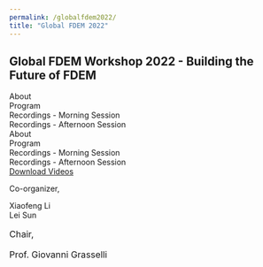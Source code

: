 ```yaml
---
permalink: /globalfdem2022/
title: "Global FDEM 2022"
---
```



<html lang="en-US">
<head>
    <meta charset="UTF-8">
    <meta name="viewport" content="width=2000, initial-scale=1">
    <link rel="profile" href="https://gmpg.org/xfn/11">
    <meta name='robots' content='max-image-preview:large' />
    <link rel='dns-prefetch' href='//www.google.com' />
    <link rel='dns-prefetch' href='//stats.wp.com' />
    <link rel='dns-prefetch' href='//fonts.googleapis.com' />
    <link rel='dns-prefetch' href='//i0.wp.com' />
    <link rel="alternate" type="application/rss+xml" title="Grasselli&#039;s Geomechanics Group &raquo; Feed" href="https://geogroup.utoronto.ca/feed/" />
    <link rel="alternate" type="application/rss+xml" title="Grasselli&#039;s Geomechanics Group &raquo; Comments Feed" href="https://geogroup.utoronto.ca/comments/feed/" />




<link rel='stylesheet' id='sdm-styles-css' href='https://geogroup.utoronto.ca/wp-content/plugins/simple-download-monitor/css/sdm_wp_styles.css?ver=f81a5620b690f741ad6603034aa327ff' type='text/css' media='all' />
<link rel='stylesheet' id='premium-addons-css' href='https://geogroup.utoronto.ca/wp-content/plugins/premium-addons-for-elementor/assets/frontend/min-css/premium-addons.min.css?ver=4.10.3' type='text/css' media='all' />
<link rel='stylesheet' id='ua-plyry-css' href='https://geogroup.utoronto.ca/wp-content/plugins/media-player-addons-for-elementor/assets/css/plyr.css?ver=f81a5620b690f741ad6603034aa327ff' type='text/css' media='all' />
<link rel='stylesheet' id='ua-plyr-css-css' href='https://geogroup.utoronto.ca/wp-content/plugins/media-player-addons-for-elementor/assets/css/styler.css?ver=f81a5620b690f741ad6603034aa327ff' type='text/css' media='all' />
<link rel='stylesheet' id='wp-block-library-css' href='https://geogroup.utoronto.ca/wp-includes/css/dist/block-library/style.min.css?ver=f81a5620b690f741ad6603034aa327ff' type='text/css' media='all' />
<style id='wp-block-library-inline-css' type='text/css'>
.has-text-align-justify{text-align:justify;}
</style>

<link rel='stylesheet' id='jetpack-videopress-video-block-view-css' href='https://geogroup.utoronto.ca/wp-content/plugins/jetpack/jetpack_vendor/automattic/jetpack-videopress/build/block-editor/blocks/video/view.css?minify=false&#038;ver=34ae973733627b74a14e' type='text/css' media='all' />
<link rel='stylesheet' id='mediaelement-css' href='https://geogroup.utoronto.ca/wp-includes/js/mediaelement/mediaelementplayer-legacy.min.css?ver=4.2.17' type='text/css' media='all' />
<link rel='stylesheet' id='wp-mediaelement-css' href='https://geogroup.utoronto.ca/wp-includes/js/mediaelement/wp-mediaelement.min.css?ver=f81a5620b690f741ad6603034aa327ff' type='text/css' media='all' />
<link rel='stylesheet' id='classic-theme-styles-css' href='https://geogroup.utoronto.ca/wp-includes/css/classic-themes.min.css?ver=f81a5620b690f741ad6603034aa327ff' type='text/css' media='all' />







<link rel='stylesheet' id='eae-css-css' href='https://geogroup.utoronto.ca/wp-content/plugins/addon-elements-for-elementor-page-builder/assets/css/eae.min.css?ver=1.12.5' type='text/css' media='all' />
<link rel='stylesheet' id='font-awesome-4-shim-css' href='https://geogroup.utoronto.ca/wp-content/plugins/elementor/assets/lib/font-awesome/css/v4-shims.min.css?ver=1.0' type='text/css' media='all' />
<link rel='stylesheet' id='font-awesome-5-all-css' href='https://geogroup.utoronto.ca/wp-content/plugins/elementor/assets/lib/font-awesome/css/all.min.css?ver=4.10.3' type='text/css' media='all' />
<link rel='stylesheet' id='vegas-css-css' href='https://geogroup.utoronto.ca/wp-content/plugins/addon-elements-for-elementor-page-builder/assets/lib/vegas/vegas.min.css?ver=2.4.0' type='text/css' media='all' />
<link rel='stylesheet' id='hfe-style-css' href='https://geogroup.utoronto.ca/wp-content/plugins/header-footer-elementor/assets/css/header-footer-elementor.css?ver=1.6.15' type='text/css' media='all' />
<link rel='stylesheet' id='elementor-icons-css' href='https://geogroup.utoronto.ca/wp-content/plugins/elementor/assets/lib/eicons/css/elementor-icons.min.css?ver=5.21.0' type='text/css' media='all' />
<link rel='stylesheet' id='elementor-frontend-css' href='https://geogroup.utoronto.ca/wp-content/plugins/elementor/assets/css/frontend.min.css?ver=3.15.1' type='text/css' media='all' />
<link rel='stylesheet' id='swiper-css' href='https://geogroup.utoronto.ca/wp-content/plugins/elementor/assets/lib/swiper/css/swiper.min.css?ver=5.3.6' type='text/css' media='all' />
<link rel='stylesheet' id='elementor-post-15-css' href='https://geogroup.utoronto.ca/wp-content/uploads/elementor/css/post-15.css?ver=1674190487' type='text/css' media='all' />
<link rel='stylesheet' id='jet-sticky-frontend-css' href='https://geogroup.utoronto.ca/wp-content/plugins/jetsticky-for-elementor/assets/css/jet-sticky-frontend.css?ver=1.0.3' type='text/css' media='all' />
<link rel='stylesheet' id='elementor-global-css' href='https://geogroup.utoronto.ca/wp-content/uploads/elementor/css/global.css?ver=1674190488' type='text/css' media='all' />
<link rel='stylesheet' id='elementor-post-3842-css' href='https://geogroup.utoronto.ca/wp-content/uploads/elementor/css/post-3842.css?ver=1691178390' type='text/css' media='all' />
<link rel='stylesheet' id='fluentform-elementor-widget-css' href='https://geogroup.utoronto.ca/wp-content/plugins/fluentform/assets/css/fluent-forms-elementor-widget.css?ver=5.0.7' type='text/css' media='all' />
<link rel='stylesheet' id='hfe-widgets-style-css' href='https://geogroup.utoronto.ca/wp-content/plugins/header-footer-elementor/inc/widgets-css/frontend.css?ver=1.6.15' type='text/css' media='all' />
<link rel='stylesheet' id='elementor-post-125-css' href='https://geogroup.utoronto.ca/wp-content/uploads/elementor/css/post-125.css?ver=1675736009' type='text/css' media='all' />
<link rel='stylesheet' id='htbbootstrap-css' href='https://geogroup.utoronto.ca/wp-content/plugins/ht-mega-for-elementor/assets/css/htbbootstrap.css?ver=2.2.3' type='text/css' media='all' />
<link rel='stylesheet' id='font-awesome-css' href='https://geogroup.utoronto.ca/wp-content/plugins/elementor/assets/lib/font-awesome/css/font-awesome.min.css?ver=4.7.0' type='text/css' media='all' />
<link rel='stylesheet' id='htmega-animation-css' href='https://geogroup.utoronto.ca/wp-content/plugins/ht-mega-for-elementor/assets/css/animation.css?ver=2.2.3' type='text/css' media='all' />
<link rel='stylesheet' id='htmega-keyframes-css' href='https://geogroup.utoronto.ca/wp-content/plugins/ht-mega-for-elementor/assets/css/htmega-keyframes.css?ver=2.2.3' type='text/css' media='all' />
<link rel='stylesheet' id='widget-for-eventbrite-api-css' href='https://geogroup.utoronto.ca/wp-content/plugins/widget-for-eventbrite-api/frontend/css/frontend.css?ver=5.3.5' type='text/css' media='all' />
<link rel='stylesheet' id='sciencexlite-fonts-css' href='https://fonts.googleapis.com/css?family=Mina%3A400%2C700%7CSlabo+27px%3A400&#038;subset=latin%2Clatin-ext' type='text/css' media='all' />
<link rel='stylesheet' id='bootstrap-css' href='https://geogroup.utoronto.ca/wp-content/themes/science-lite-CHILD2-TEST/assets/css/bootstrap.min.css?ver=3.3.2' type='text/css' media='all' />
<link rel='stylesheet' id='ionicons-min-css' href='https://geogroup.utoronto.ca/wp-content/themes/science-lite-CHILD2-TEST/assets/css/ionicons.min.css?ver=2.0.0' type='text/css' media='all' />
<link rel='stylesheet' id='animate-min-css' href='https://geogroup.utoronto.ca/wp-content/themes/science-lite-CHILD2-TEST/assets/css/animate.min.css?ver=1.0.0' type='text/css' media='all' />
<link rel='stylesheet' id='bootstrap-dropdownhover-min-css' href='https://geogroup.utoronto.ca/wp-content/themes/science-lite-CHILD2-TEST/assets/css/bootstrap-dropdownhover.min.css?ver=1.0.0' type='text/css' media='all' />
<link rel='stylesheet' id='sciencexlite-main-css' href='https://geogroup.utoronto.ca/wp-content/themes/science-lite-CHILD2-TEST/assets/css/main.css?ver=1.0.2' type='text/css' media='all' />
<link rel='stylesheet' id='sciencexlite-style-css' href='https://geogroup.utoronto.ca/wp-content/themes/science-lite-CHILD2-TEST/style.css?ver=1.0.7' type='text/css' media='all' />



<meta name="generator" content="Elementor 3.15.1; features: e_dom_optimization, e_optimized_assets_loading, additional_custom_breakpoints; settings: css_print_method-external, google_font-enabled, font_display-auto">


<style type="text/css" id="wp-custom-css">
			.htmega-newsticker-style-7 {
    border: 1px solid #ffffff00;
    overflow: hidden;
}		</style>



</head>

<body data-rsssl=1 class="page-template-default page page-id-3842 page-parent wp-custom-logo ehf-footer ehf-template-science-lite-CHILD2-TEST ehf-stylesheet-science-lite-CHILD2-TEST author-hidden comment-hidden elementor-default elementor-kit-15 elementor-page elementor-page-3842">


<!-- start preloader -->
<!-- / end preloader -->


<div class="site-main">
<div id="page" class="site "> 
	<div class="sciencexlite-content-area">
		<div class="container">
			<div class="row">
			    <div class="col-lg-12">				
<article id="post-3842" class="post-3842 page type-page status-publish hentry">
	<div class="entry-content">
				<div data-elementor-type="wp-page" data-elementor-id="3842" class="elementor elementor-3842">
									<section class="has_eae_slider elementor-section elementor-top-section elementor-element elementor-element-48327b9 elementor-section-boxed elementor-section-height-default elementor-section-height-default" data-id="48327b9" data-element_type="section">
						<div class="elementor-container elementor-column-gap-default">
					<div class="has_eae_slider elementor-column elementor-col-100 elementor-top-column elementor-element elementor-element-bfa74cb" data-id="bfa74cb" data-element_type="column">
			<div class="elementor-widget-wrap elementor-element-populated">
								<div class="elementor-element elementor-element-f9b9ecd elementor-widget elementor-widget-heading" data-id="f9b9ecd" data-element_type="widget" data-widget_type="heading.default">
				<div class="elementor-widget-container">
			<h2 class="elementor-heading-title elementor-size-large">Global FDEM Workshop 2022 - Building the Future of FDEM</h2>		</div>
				</div>
					</div>
		</div>
							</div>
		</section>
				<section class="has_eae_slider elementor-section elementor-top-section elementor-element elementor-element-2209337 elementor-section-boxed elementor-section-height-default elementor-section-height-default" data-id="2209337" data-element_type="section">
						<div class="elementor-container elementor-column-gap-default">
					<div class="has_eae_slider elementor-column elementor-col-100 elementor-top-column elementor-element elementor-element-a2a4a42" data-id="a2a4a42" data-element_type="column">
			<div class="elementor-widget-wrap elementor-element-populated">
								<div class="elementor-element elementor-element-9db5b42 elementor-tabs-view-vertical elementor-widget elementor-widget-tabs" data-id="9db5b42" data-element_type="widget" data-widget_type="tabs.default">
				<div class="elementor-widget-container">
					<div class="elementor-tabs">
			<div class="elementor-tabs-wrapper" role="tablist" >
									<div id="elementor-tab-title-1651" class="elementor-tab-title elementor-tab-desktop-title" aria-selected="true" data-tab="1" role="tab" tabindex="0" aria-controls="elementor-tab-content-1651" aria-expanded="false">About</div>
									<div id="elementor-tab-title-1652" class="elementor-tab-title elementor-tab-desktop-title" aria-selected="false" data-tab="2" role="tab" tabindex="-1" aria-controls="elementor-tab-content-1652" aria-expanded="false">Program</div>
									<div id="elementor-tab-title-1653" class="elementor-tab-title elementor-tab-desktop-title" aria-selected="false" data-tab="3" role="tab" tabindex="-1" aria-controls="elementor-tab-content-1653" aria-expanded="false">Recordings - Morning Session</div>
									<div id="elementor-tab-title-1654" class="elementor-tab-title elementor-tab-desktop-title" aria-selected="false" data-tab="4" role="tab" tabindex="-1" aria-controls="elementor-tab-content-1654" aria-expanded="false">Recordings - Afternoon Session</div>
							</div>
			<div class="elementor-tabs-content-wrapper" role="tablist" aria-orientation="vertical">
									<div class="elementor-tab-title elementor-tab-mobile-title" aria-selected="true" data-tab="1" role="tab" tabindex="0" aria-controls="elementor-tab-content-1651" aria-expanded="false">About</div>
					<div id="elementor-tab-content-1651" class="elementor-tab-content elementor-clearfix" data-tab="1" role="tabpanel" aria-labelledby="elementor-tab-title-1651" tabindex="0" hidden="false"><h3><strong>Welcome Message</strong></h3><p>A workshop designed to bring the evolution of the finite-discrete element method (FEDM) from its beginnings to the latest advancements in this space, all while bridging the gap between industry and academia.</p><p>We will be hosting a series of presentations from leading global FDEM experts covering aspects related hydraulic fracturing in unconventional reservoirs, slope stability in mining, blast modeling, tunneling stability, CCUS, and nuclear storage.</p><p style="margin: 0in;"><span style="font-size: 12.0pt;">All workshop presenters and attendees will also have the opportunity to submit a contribution to a featured journal issue on FDEM that will be published on JRMGE in 2023.</span></p><p style="margin: 0in; -webkit-font-smoothing: antialiased; box-sizing: border-box;"><span style="-webkit-font-smoothing: antialiased; box-sizing: border-box;"><span style="font-size: 12.0pt;"><a style="-webkit-font-smoothing: antialiased; box-sizing: border-box;" title="http://www.jrmge.cn/newscontent-4-135.html" href="https://can01.safelinks.protection.outlook.com/?url=http%3A%2F%2Fwww.jrmge.cn%2Fnewscontent-4-135.html&amp;data=05%7C01%7Caly.abdelaziz%40mail.utoronto.ca%7Ce47608b41833443ed14608dada14d7ad%7C78aac2262f034b4d9037b46d56c55210%7C0%7C0%7C638062080756938392%7CUnknown%7CTWFpbGZsb3d8eyJWIjoiMC4wLjAwMDAiLCJQIjoiV2luMzIiLCJBTiI6Ik1haWwiLCJXVCI6Mn0%3D%7C3000%7C%7C%7C&amp;sdata=Oh0RH6dhnyvj8FSmseOINJH2s7NA4MDh2plaaDijoKw%3D&amp;reserved=0" target="_blank" rel="noopener">http://www.jrmge.cn/newscontent-4-135.html</a></span></span></p></div>
									<div class="elementor-tab-title elementor-tab-mobile-title" aria-selected="false" data-tab="2" role="tab" tabindex="-1" aria-controls="elementor-tab-content-1652" aria-expanded="false">Program</div>
					<div id="elementor-tab-content-1652" class="elementor-tab-content elementor-clearfix" data-tab="2" role="tabpanel" aria-labelledby="elementor-tab-title-1652" tabindex="0" hidden="hidden"><table>
<tbody>
<tr>
<td width="366">Chair Opening Remarks

<strong>Giovanni GRASSELLI &#8211; </strong>University of Toronto</td>
</tr>
<tr>
<td width="366">FDEM: A Historical Perspective

<strong>Antonio MUNJIZA &#8211; </strong>University of Split</td>
</tr>
<tr>
<td width="366">HOSS Development and Applications

<strong>Esteban ROUGIER, Earl KNIGHT &#8211; </strong>Los Alamos National Laboratory</td>
</tr>
<tr>
<td width="366">Y-HFDEM IDE2D/3D – a unique implementation of the combined finite-discrete element method based on GPGPU parallelisation for modelling dynamic fracture of rocks

<strong>Hongyuan LIU, Daisuke FUKUDA &#8211; </strong>University of Tasmania, Hokkaido University</td>
</tr>
<tr>
<td width="366">FDEM GPU Parallel Multiphysics Fracture Analysis Software MultiFracS

<strong>Chengzeng YAN &#8211; </strong>China University of Geosciences, Wuhan</td>
</tr>
<tr>
<td width="366">FDEM modelling in rock mechanics – From academia to industry

<strong>Omid MAHABADI, Andrea LISJAK &#8211; </strong>Geomechanica</td>
</tr>
<tr>
<td width="366">OpenFDEM: a novel object-oriented FDEM kernel for solving multiscale, multiphase and multiphysics problems in rock engineering

<strong>Xiaofeng LI &#8211; </strong>University of Toronto</td>
</tr>
<tr>
<td width="366">Algorithm Aspects of the Combined Finite-Discrete Element Method: An Overview

<strong>Zhou (Alex) LEI &#8211; </strong>Los Alamos National Laboratory</td>
</tr>
<tr>
<td width="366">A fully coupled cryogenic thermo-hydro-mechanical (THM) model for frozen medium: theory and implementation in FDEM

<strong>Lei SUN &#8211; </strong>University of Toronto</td>
</tr>
<tr>
<td width="366">Large deformation process and combined support methods of soft rock tunnel induced by fragment and swelling under high in-situ stresses: an FDEM modelling

<strong>Quansheng LIU &#8211; </strong>Wuhan University</td>
</tr>
<tr>
<td width="366">Chair Closing Remarks

<strong>Giovanni GRASSELLI &#8211; </strong>University of Toronto</td>
</tr>
</tbody>
</table>
<h4 align="center"><a href="https://geogroup.utoronto.ca/wp-content/uploads/2023-Agenda-of-FDEM-2023-University-of-Toronto_V01.pdf" target="_blank" rel="noopener">Download the program and the bios of the speakers here.</a></h4></div>
									<div class="elementor-tab-title elementor-tab-mobile-title" aria-selected="false" data-tab="3" role="tab" tabindex="-1" aria-controls="elementor-tab-content-1653" aria-expanded="false">Recordings - Morning Session</div>
					<div id="elementor-tab-content-1653" class="elementor-tab-content elementor-clearfix" data-tab="3" role="tabpanel" aria-labelledby="elementor-tab-title-1653" tabindex="0" hidden="hidden"><center><strong>Giovanni GRASSELLI</strong> &#8211; Chair Opening Remarks</center><iframe title="Giovanni GRASSELLI" src="https://www.youtube.com/embed/tHHP09UyaRU" width="560" height="315" frameborder="0" allowfullscreen="allowfullscreen"></iframe>
<br>
<br>
<center><strong>Antonio MUNJIZA</strong> &#8211; FDEM: A Historical Perspective</center><iframe loading="lazy" title="Antonio MUNJIZA" src="https://www.youtube.com/embed/rw-Hgv9uxyk" width="560" height="315" frameborder="0" allowfullscreen="allowfullscreen"></iframe>
<br>
<br>
<center><strong>Esteban ROUGIER</strong> &#8211; HOSS Development and Applications</center><iframe loading="lazy" title="Esteban ROUGIER" src="https://www.youtube.com/embed/iRid9M1WCyU" width="560" height="315" frameborder="0" allowfullscreen="allowfullscreen"></iframe>
<br>
<br>
<center><strong>Hongyuan LIU</strong> &#8211; Y-HFDEM IDE2D/3D – a unique implementation of the combined finite-discrete element method based on GPGPU parallelisation for modelling dynamic fracture of rocks</center><iframe loading="lazy" title="Hongyuan LIU" src="https://www.youtube.com/embed/KpS_FGKi6jg" width="560" height="315" frameborder="0" allowfullscreen="allowfullscreen"></iframe>
<br>
<br>
<center><strong>Chengzeng YAN</strong> &#8211; FDEM GPU Parallel Multiphysics Fracture Analysis Software MultiFracS</center><iframe loading="lazy" title="Chengzeng YAN" src="https://www.youtube.com/embed/S-zG5VqtN4U" width="560" height="315" frameborder="0" allowfullscreen="allowfullscreen"></iframe>
<br>
<br>
<center><strong>Omid MAHABADI</strong> &#8211; FDEM modelling in rock mechanics – From academia to industry</center><iframe loading="lazy" title="Omid MAHABADI" src="https://www.youtube.com/embed/rkJS5JF9-ZM" width="560" height="315" frameborder="0" allowfullscreen="allowfullscreen"></iframe></div>
									<div class="elementor-tab-title elementor-tab-mobile-title" aria-selected="false" data-tab="4" role="tab" tabindex="-1" aria-controls="elementor-tab-content-1654" aria-expanded="false">Recordings - Afternoon Session</div>
					<div id="elementor-tab-content-1654" class="elementor-tab-content elementor-clearfix" data-tab="4" role="tabpanel" aria-labelledby="elementor-tab-title-1654" tabindex="0" hidden="hidden"><center><strong>Xiaofeng LI</strong> &#8211; OpenFDEM: a novel object-oriented FDEM kernel for solving multiscale, multiphase and multiphysics problems in rock engineering</center><iframe loading="lazy" title="Xiaofeng LI" src="https://www.youtube.com/embed/ExK0msz5Nn4" width="560" height="315" frameborder="0" allowfullscreen="allowfullscreen"></iframe>
<br>
<br>
<center><strong>Zhou (Alex) LEI</strong> &#8211; Algorithm Aspects of the Combined Finite-Discrete Element Method: An Overview</center><iframe loading="lazy" title="Zhou (Alex) LEI" src="https://www.youtube.com/embed/ie-fxV0ZRSs" width="560" height="315" frameborder="0" allowfullscreen="allowfullscreen"></iframe>
<br>
<br>
<center><strong>Lei Sun</strong> &#8211; A fully coupled cryogenic thermo-hydro-mechanical (THM) model for frozen medium: theory and implementation in FDEM</center><iframe loading="lazy" title="Lei SUN" src="https://www.youtube.com/embed/Y36dGBa75oo" width="560" height="315" frameborder="0" allowfullscreen="allowfullscreen"></iframe>
<br>
<br>
<center><strong>Quansheng LIU</strong> &#8211; Large deformation process and combined support methods of soft rock tunnel induced by fragment and swelling under high in-situ stresses: an FDEM modelling</center><iframe loading="lazy" title="Quansheng LIU" src="https://www.youtube.com/embed/OixSjclumcY" width="560" height="315" frameborder="0" allowfullscreen="allowfullscreen"></iframe></div>
							</div>
		</div>
				</div>
				</div>
					</div>
		</div>
							</div>
		</section>
				<section class="has_eae_slider elementor-section elementor-top-section elementor-element elementor-element-84d8785 elementor-section-boxed elementor-section-height-default elementor-section-height-default" data-id="84d8785" data-element_type="section">
						<div class="elementor-container elementor-column-gap-default">
					<div class="has_eae_slider elementor-column elementor-col-33 elementor-top-column elementor-element elementor-element-28434d5" data-id="28434d5" data-element_type="column">
			<div class="elementor-widget-wrap elementor-element-populated">
								<div class="elementor-element elementor-element-515947d elementor-align-center elementor-widget elementor-widget-button" data-id="515947d" data-element_type="widget" data-widget_type="button.default">
				<div class="elementor-widget-container">
					<div class="elementor-button-wrapper">
			<a class="elementor-button elementor-button-link elementor-size-lg" href="https://geogroup.utoronto.ca/global-fdem-2022/global-fdem-2022-download-page">
						<span class="elementor-button-content-wrapper">
						<span class="elementor-button-text">Download Videos</span>
		</span>
					</a>
		</div>
				</div>
				</div>
					</div>
		</div>
				<div class="has_eae_slider elementor-column elementor-col-33 elementor-top-column elementor-element elementor-element-ec0bde8" data-id="ec0bde8" data-element_type="column">
			<div class="elementor-widget-wrap elementor-element-populated">
								<div class="elementor-element elementor-element-2f060af elementor-widget elementor-widget-text-editor" data-id="2f060af" data-element_type="widget" data-widget_type="text-editor.default">
				<div class="elementor-widget-container">
							<p>Co-organizer,</p><p>Xiaofeng Li<br />Lei Sun</p>						</div>
				</div>
					</div>
		</div>
				<div class="has_eae_slider elementor-column elementor-col-33 elementor-top-column elementor-element elementor-element-896af1f" data-id="896af1f" data-element_type="column">
			<div class="elementor-widget-wrap elementor-element-populated">
								<div class="elementor-element elementor-element-4c29d57 elementor-widget elementor-widget-text-editor" data-id="4c29d57" data-element_type="widget" data-widget_type="text-editor.default">
				<div class="elementor-widget-container">
							<p style="font-size: 16.184px;" align="left">Chair,</p><p style="font-size: 16.184px;">Prof. Giovanni Grasselli</p>						</div>
				</div>
					</div>
		</div>
							</div>
		</section>
							</div>
			</div><!-- .entry-content -->

</article><!-- #post-3842 -->
				</div>
			</div>
        </div>
	</div>
	</div><!-- #page -->
	
</body>
</html> 

<!--
Performance optimized by W3 Total Cache. Learn more: https://www.boldgrid.com/w3-total-cache/

Page Caching using disk: enhanced 

Served from: geogroup.utoronto.ca @ 2023-08-06 06:11:01 by W3 Total Cache
-->